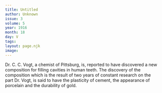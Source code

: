 ```yaml
---
title: Untitled
author: Unknown
issue: 3
volume: 5
year: 1916
month: 18
day: V
tags:
layout: page.njk
image:
---
```

Dr. C. C. Vogt, a chemist of Pittsburg, is, reported to have discovered a new composition for filling cavities in human teeth. The discovery of the composition which is the result of two years of constant research on the part Dr. Vogt, is said to have the plasticity of cement, the appearance of porcelain and the durability of gold. 


